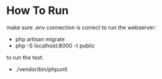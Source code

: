 # How To Run

make sure .env connection is correct
to run the webserver:
-   php artisan migrate
-   php -S localhost:8000 -t public

to run the test:
-   ./vendor/bin/phpunit
